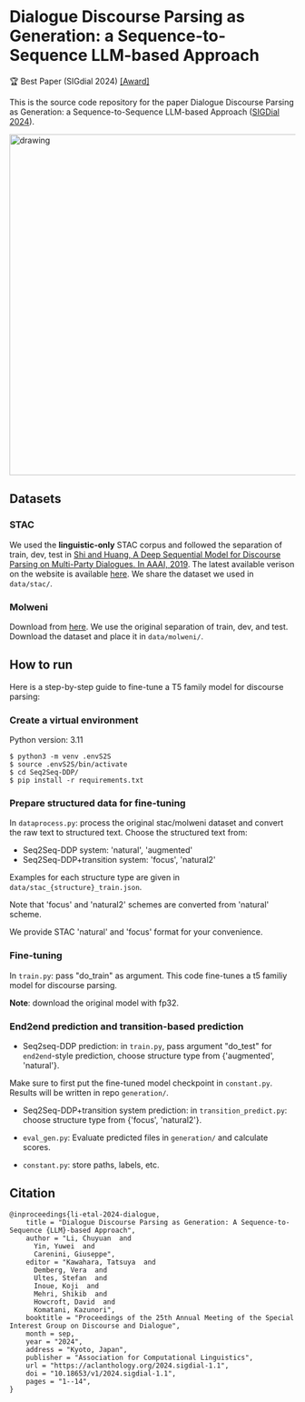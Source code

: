 # Dialogue Discourse Parsing as Generation: a Sequence-to-Sequence LLM-based Approach

🏆 Best Paper (SIGdial 2024) [[Award]](https://2024.sigdial.org/award/)

This is the source code repository for the paper Dialogue Discourse Parsing as Generation: a Sequence-to-Sequence LLM-based Approach ([SIGDial 2024](https://2024.sigdial.org)).

<img src="./pic/seq2seq-disc-parse.png" alt="drawing" width="600"/>

## Datasets
### STAC
We used the **linguistic-only** STAC corpus and followed the separation of train, dev, test in [Shi and Huang, A Deep Sequential Model for Discourse Parsing on Multi-Party Dialogues. In AAAI, 2019](https://github.com/shizhouxing/DialogueDiscourseParsing).
The latest available verison on the website is available [here](https://www.irit.fr/STAC/corpus.html). 
We share the dataset we used in `data/stac/`.


### Molweni
Download from [here](https://github.com/HIT-SCIR/Molweni). We use the original separation of train, dev, and test.
Download the dataset and place it in `data/molweni/`. 

## How to run
Here is a step-by-step guide to fine-tune a T5 family model for discourse parsing:

### Create a virtual environment
Python version: 3.11
```
$ python3 -m venv .envS2S
$ source .envS2S/bin/activate
$ cd Seq2Seq-DDP/
$ pip install -r requirements.txt
```

### Prepare structured data for fine-tuning

In `dataprocess.py`: process the original stac/molweni dataset and convert the raw text to structured text.
Choose the structured text from: 
- Seq2Seq-DDP system: 'natural', 'augmented'
- Seq2Seq-DDP+transition system: 'focus', 'natural2'

Examples for each structure type are given in `data/stac_{structure}_train.json`.

Note that 'focus' and 'natural2' schemes are converted from 'natural' scheme.

We provide STAC 'natural' and 'focus' format for your convenience.

### Fine-tuning

In `train.py`: pass "do_train" as argument. 
This code fine-tunes a t5 familiy model for discourse parsing. 

**Note**: download the original model with fp32.

### End2end prediction and transition-based prediction

- Seq2seq-DDP prediction: in `train.py`, pass argument "do_test" for `end2end`-style prediction, choose structure type from {'augmented', 'natural'}.

Make sure to first put the fine-tuned model checkpoint in `constant.py`. Results will be written in repo `generation/`.

- Seq2Seq-DDP+transition system prediction: in `transition_predict.py`: choose structure type from {'focus', 'natural2'}.

- `eval_gen.py`: Evaluate predicted files in `generation/` and calculate scores.

- `constant.py`: store paths, labels, etc.

## Citation
```
@inproceedings{li-etal-2024-dialogue,
    title = "Dialogue Discourse Parsing as Generation: A Sequence-to-Sequence {LLM}-based Approach",
    author = "Li, Chuyuan  and
      Yin, Yuwei  and
      Carenini, Giuseppe",
    editor = "Kawahara, Tatsuya  and
      Demberg, Vera  and
      Ultes, Stefan  and
      Inoue, Koji  and
      Mehri, Shikib  and
      Howcroft, David  and
      Komatani, Kazunori",
    booktitle = "Proceedings of the 25th Annual Meeting of the Special Interest Group on Discourse and Dialogue",
    month = sep,
    year = "2024",
    address = "Kyoto, Japan",
    publisher = "Association for Computational Linguistics",
    url = "https://aclanthology.org/2024.sigdial-1.1",
    doi = "10.18653/v1/2024.sigdial-1.1",
    pages = "1--14",
}
```
